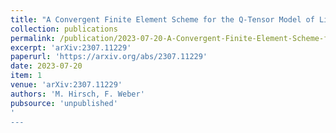 ```yaml
---
title: "A Convergent Finite Element Scheme for the Q-Tensor Model of Liquid Crystals Subjected to an Electric Field"
collection: publications
permalink: /publication/2023-07-20-A-Convergent-Finite-Element-Scheme-for-the-Q-Tensor-Model-of-Liquid-Crystals-Subjected-to-an-Electric-Field
excerpt: 'arXiv:2307.11229'
paperurl: 'https://arxiv.org/abs/2307.11229'
date: 2023-07-20
item: 1
venue: 'arXiv:2307.11229'
authors: 'M. Hirsch, F. Weber'
pubsource: 'unpublished'
'
---
```

